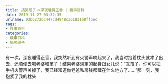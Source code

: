 ```yaml
---
title: 搞笑段子->深夜睡得正香 | 糗事百科
date: 2019-11-27 03:32:35
urlname: 03b6272bc447cd4948c361831b8ffbec
tags: 
- 糗事百科
categories:
- 糗事百科
- 搞笑段子
---
```

有一次，深夜睡得正香，我突然听到有火警声响起来了，我当时抱着枕头就冲了出去，还顺便去喊老婆和孩子！结果老婆淡定的起身跟女儿说：“乖孩子，你可以把手机火警声关掉了，我已经知道你老爸私房钱都藏在什么地方了……”那一刻，我抱紧了我的枕头


